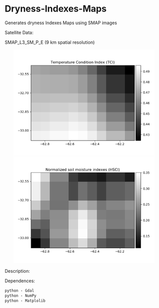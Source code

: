 # Dryness-Indexes-Maps
Generates dryness Indexes Maps using SMAP images

Satellite Data:

SMAP_L3_SM_P_E (9 km spatial resolution)


<p align="center">
  <img width=450 src="TCI.png"/>
  <img width=450 src="HSCI.png"/>
</p>


Description:

Dependences:

    python - Gdal
    python - NumPy
    python - Matplolib

